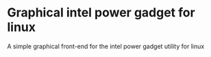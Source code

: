 # Graphical intel power gadget for linux
A simple graphical front-end for the intel power gadget utility for linux
